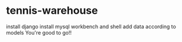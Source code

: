 # tennis-warehouse
install django
install mysql workbench and shell
add data according to models
You're good to go!!
